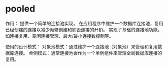# pooled 

作用：
提供一个简单的连接池实现。
在应用程序中维护一个数据库连接池，复用已经创建的连接以减少频繁创建和销毁连接的开销。
实现了基础的连接池功能，如连接复用、空闲连接管理、最大/最小连接数控制等。

使用的设计模式：
对象池模式：通过维护一个连接池（对象池）来管理和复用数据库连接。
单例模式：通常连接池会作为一个单例组件来管理全局数据库连接的复用。